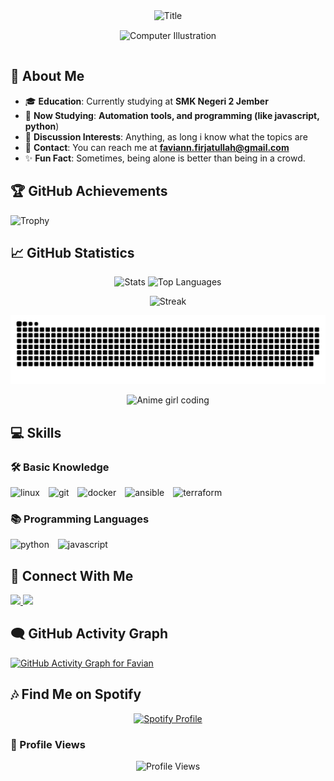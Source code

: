 <div align="center">
<img src="https://readme-typing-svg.herokuapp.com?font=Architects+Daughter&color=%2338C2FF&size=40&center=true&vCenter=true&height=60&width=600&lines=Hi+There!+👋;I'm+Favian!;Welcome+to+my+GitHub+Profile!" alt="Title"></img>
</div>

<div align="center">
<img src="https://raw.githubusercontent.com/MicaelliMedeiros/micaellimedeiros/master/image/computer-illustration.png" width="350px" style="margin-top: 15px; margin-bottom: 15px;" alt="Computer Illustration">
</div>

## 👋 About Me

- 🎓 **Education**: Currently studying at **SMK Negeri 2 Jember**
- 🔧 **Now Studying**: **Automation tools, and programming (like javascript, python**)
- 💭 **Discussion Interests**: Anything, as long i know what the topics are
- 📩 **Contact**: You can reach me at **faviann.firjatullah@gmail.com**
- ✨ **Fun Fact**: Sometimes, being alone is better than being in a crowd.

## 🏆 GitHub Achievements
![Trophy](https://github-profile-trophy.vercel.app/?username=favlh&theme=onedark&column=8)

## 📈 GitHub Statistics
<p align="center">
<img height="180em" src="https://github-readme-stats.vercel.app/api?username=favlh&show_icons=true&theme=radical" alt="Stats">
<img height="180em" src="https://github-readme-stats.vercel.app/api/top-langs/?username=favlh&layout=compact&theme=radical" alt="Top Languages">
</p>

<p align="center">
<img src="https://github-readme-streak-stats.herokuapp.com/?user=favlh&theme=radical" alt="Streak">
</p>

<!-- GitHub contribution animation -->
<picture>
<source media="(prefers-color-scheme: dark)" srcset="https://raw.githubusercontent.com/platane/platane/output/github-contribution-grid-snake-dark.svg">
<source media="(prefers-color-scheme: light)" srcset="https://raw.githubusercontent.com/platane/platane/output/github-contribution-grid-snake.svg">
<img alt="GitHub Contribution Snake Animation" src="https://raw.githubusercontent.com/platane/platane/output/github-contribution-grid-snake.svg">
</picture>

<p align="center">
  <img src="https://i.pinimg.com/originals/0a/18/41/0a18416e48b3a3b8d098f146fd88a1db.gif" alt="Anime girl coding" width="300" />
</p>


## 💻 Skills
### 🛠️ Basic Knowledge
<p align="left">
  <img src="https://img.shields.io/badge/Linux-FCC624?style=for-the-badge&logo=linux&logoColor=black" alt="linux" style="margin-right: 10px;" />
  <img src="https://img.shields.io/badge/Git-F05032?style=for-the-badge&logo=git&logoColor=white" alt="git" style="margin-right: 10px;" />
  <img src="https://img.shields.io/badge/Docker-2496ED?style=for-the-badge&logo=docker&logoColor=white" alt="docker" style="margin-right: 10px;" />
  <img src="https://img.shields.io/badge/Ansible-EE0000?style=for-the-badge&logo=ansible&logoColor=white" alt="ansible" style="margin-right: 10px;" />
  <img src="https://img.shields.io/badge/Terraform-7B42BC?style=for-the-badge&logo=terraform&logoColor=white" alt="terraform" style="margin-right: 10px;" />
</p>


### 📚 Programming Languages
<p align="left">
<img src="https://img.shields.io/badge/Python-3776AB?style=for-the-badge&logo=python&logoColor=white" alt="python" style="margin-right: 10px;" />
<img src="https://img.shields.io/badge/JavaScript-F7DF1E?style=for-the-badge&logo=javascript&logoColor=black" alt="javascript" style="margin-right: 10px;" />
</p>

## 🤝 Connect With Me
<p align="left">
<a href="https://linkedin.com/in/favian-firjatullah-759397311">
<img src="https://img.shields.io/badge/LinkedIn-0077B5?style=for-the-badge&logo=linkedin&logoColor=white" />
</a>
<a href="https://instagram.com/favlh_">
<img src="https://img.shields.io/badge/Instagram-E4405F?style=for-the-badge&logo=instagram&logoColor=white" />
</a>
</p>

## 🗨️ GitHub Activity Graph
[![GitHub Activity Graph for Favian](https://github-readme-activity-graph.vercel.app/graph?username=favlh&theme=dracula)](https://github.com/ashutosh00710/github-readme-activity-graph)

## 🎶 Find Me on Spotify
<p align="center">
<a href="https://spotify-github-profile.kittinanx.com/api/view?uid=31x5iokcu2w3vpluwopw2lljno74&redirect=true">
<img src="https://spotify-github-profile.kittinanx.com/api/view?uid=31x5iokcu2w3vpluwopw2lljno74&cover_image=true&theme=default&show_offline=false&background_color=121212&interchange=false&bar_color_cover=true" alt="Spotify Profile" />
</a>
</p>

### 👀 Profile Views
<p align="center">
<img src="https://komarev.com/ghpvc/?username=favlh&color=brightgreen" alt="Profile Views">
</p>

